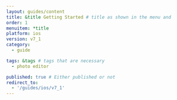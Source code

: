 ```yaml
---
layout: guides/content
title: &title Getting Started # title as shown in the menu and
order: 1
menuitem: *title
platform: ios
version: v7_1
category:
  - guide

tags: &tags # tags that are necessary
  - photo editor

published: true # Either published or not
redirect_to:
  - '/guides/ios/v7_1'
---
```


